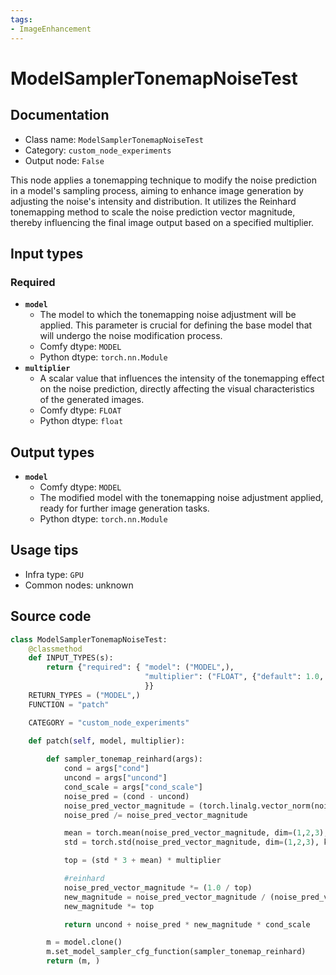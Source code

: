 ```yaml
---
tags:
- ImageEnhancement
---
```


# ModelSamplerTonemapNoiseTest
## Documentation
- Class name: `ModelSamplerTonemapNoiseTest`
- Category: `custom_node_experiments`
- Output node: `False`

This node applies a tonemapping technique to modify the noise prediction in a model's sampling process, aiming to enhance image generation by adjusting the noise's intensity and distribution. It utilizes the Reinhard tonemapping method to scale the noise prediction vector magnitude, thereby influencing the final image output based on a specified multiplier.
## Input types
### Required
- **`model`**
    - The model to which the tonemapping noise adjustment will be applied. This parameter is crucial for defining the base model that will undergo the noise modification process.
    - Comfy dtype: `MODEL`
    - Python dtype: `torch.nn.Module`
- **`multiplier`**
    - A scalar value that influences the intensity of the tonemapping effect on the noise prediction, directly affecting the visual characteristics of the generated images.
    - Comfy dtype: `FLOAT`
    - Python dtype: `float`
## Output types
- **`model`**
    - Comfy dtype: `MODEL`
    - The modified model with the tonemapping noise adjustment applied, ready for further image generation tasks.
    - Python dtype: `torch.nn.Module`
## Usage tips
- Infra type: `GPU`
- Common nodes: unknown


## Source code
```python
class ModelSamplerTonemapNoiseTest:
    @classmethod
    def INPUT_TYPES(s):
        return {"required": { "model": ("MODEL",),
                              "multiplier": ("FLOAT", {"default": 1.0, "min": 0.0, "max": 100.0, "step": 0.01}),
                              }}
    RETURN_TYPES = ("MODEL",)
    FUNCTION = "patch"

    CATEGORY = "custom_node_experiments"

    def patch(self, model, multiplier):
        
        def sampler_tonemap_reinhard(args):
            cond = args["cond"]
            uncond = args["uncond"]
            cond_scale = args["cond_scale"]
            noise_pred = (cond - uncond)
            noise_pred_vector_magnitude = (torch.linalg.vector_norm(noise_pred, dim=(1)) + 0.0000000001)[:,None]
            noise_pred /= noise_pred_vector_magnitude

            mean = torch.mean(noise_pred_vector_magnitude, dim=(1,2,3), keepdim=True)
            std = torch.std(noise_pred_vector_magnitude, dim=(1,2,3), keepdim=True)

            top = (std * 3 + mean) * multiplier

            #reinhard
            noise_pred_vector_magnitude *= (1.0 / top)
            new_magnitude = noise_pred_vector_magnitude / (noise_pred_vector_magnitude + 1.0)
            new_magnitude *= top

            return uncond + noise_pred * new_magnitude * cond_scale

        m = model.clone()
        m.set_model_sampler_cfg_function(sampler_tonemap_reinhard)
        return (m, )

```

